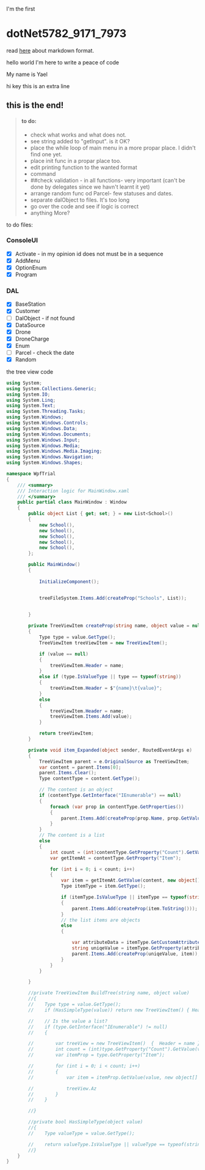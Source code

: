 I'm the first
# dotNet5782_9171_7973

read [here](https://www.markdownguide.org/basic-syntax/) about markdown format.

hello world
I'm here to write a peace of code

My name is Yael

hi key
this is an extra line

## this is the end!

 > #### to do:
 > - check what works and what does not.
 > - see string added to "getInput". is it OK?
 > - place the while loop of main menu in a more propar place. I didn't find one yet.
 > - place init func in a propar place too.
 > - edit printing function to the wanted format
 > - command
 > - ##check validation - in all functions- very important (can't be done by delegates since we havn't learnt it yet)
 > - arrange random func od Parcel- few statuses and dates.
 > - separate dalObject to files. It's too long
 > - go over the code and see if logic is correct
 > - anything More?

 to do files:
 ### ConsoleUI
 - [X] Activate - in my opinion id does not must be in a sequence
 - [X] AddMenu
 - [X] OptionEnum
 - [X] Program

 ### DAL
 - [X] BaseStation
 - [X] Customer
 - [ ] DalObject - if not found
 - [X] DataSource
 - [X] Drone
 - [X] DroneCharge
 - [X] Enum
 - [ ] Parcel - check the date 
 - [X] Random

the tree view code
```cs
using System;
using System.Collections.Generic;
using System.IO;
using System.Linq;
using System.Text;
using System.Threading.Tasks;
using System.Windows;
using System.Windows.Controls;
using System.Windows.Data;
using System.Windows.Documents;
using System.Windows.Input;
using System.Windows.Media;
using System.Windows.Media.Imaging;
using System.Windows.Navigation;
using System.Windows.Shapes;

namespace WpfTrial
{
    /// <summary>
    /// Interaction logic for MainWindow.xaml
    /// </summary>
    public partial class MainWindow : Window
    {
        public object List { get; set; } = new List<School>()
        {
            new School(),
            new School(),
            new School(),
            new School(),
            new School(),
        };

        public MainWindow()
        {
            
            InitializeComponent();


            treeFileSystem.Items.Add(createProp("Schools", List));

            
        }

        private TreeViewItem createProp(string name, object value = null)
        {           
            Type type = value.GetType();
            TreeViewItem treeViewItem = new TreeViewItem();

            if (value == null)
            {
                treeViewItem.Header = name;
            }
            else if (type.IsValueType || type == typeof(string))
            {
                treeViewItem.Header = $"{name}\t{value}";
            }
            else
            {
                treeViewItem.Header = name;
                treeViewItem.Items.Add(value);
            }

            return treeViewItem;
        }

        private void item_Expanded(object sender, RoutedEventArgs e)
        {
            TreeViewItem parent = e.OriginalSource as TreeViewItem;
            var content = parent.Items[0];
            parent.Items.Clear();
            Type contentType = content.GetType();

            // The content is an object
            if (contentType.GetInterface("IEnumerable") == null)
            {
                foreach (var prop in contentType.GetProperties())
                {
                    parent.Items.Add(createProp(prop.Name, prop.GetValue(content)));
                }
            }
            // The content is a list
            else
            {
                int count = (int)contentType.GetProperty("Count").GetValue(content);
                var getItemAt = contentType.GetProperty("Item");

                for (int i = 0; i < count; i++)
                {
                    var item = getItemAt.GetValue(content, new object[] { i });
                    Type itemType = item.GetType();

                    if (itemType.IsValueType || itemType == typeof(string))
                    {
                        parent.Items.Add(createProp(item.ToString()));
                    }
                    // the list items are objects
                    else
                    {

                        var attributeData = itemType.GetCustomAttributes(false).OfType<UniqeKeyAttribute>().Single();
                        string uniqeValue = itemType.GetProperty(attributeData.UniqeProp).GetValue(item).ToString();
                        parent.Items.Add(createProp(uniqeValue, item));
                    }
                }
            }

        }  

        //private TreeViewItem BuildTree(string name, object value)
        //{
        //    Type type = value.GetType();
        //    if (HasSimpleType(value)) return new TreeViewItem() { Header = $"{name}\t{value}" };

        //    // Is the value a list?
        //    if (type.GetInterface("IEnumerable") != null)
        //    {

        //        var treeView = new TreeViewItem()  {  Header = name };
        //        int count = (int)type.GetProperty("Count").GetValue(value);
        //        var itemProp = type.GetProperty("Item");

        //        for (int i = 0; i < count; i++)
        //        {
        //            var item = itemProp.GetValue(value, new object[] { i });

        //            treeView.Az
        //        }
        //    }

        //}

        //private bool HasSimpleType(object value)
        //{            
        //    Type valueType = value.GetType();

        //    return valueType.IsValueType || valueType == typeof(string);
        //}
    }
}

```
